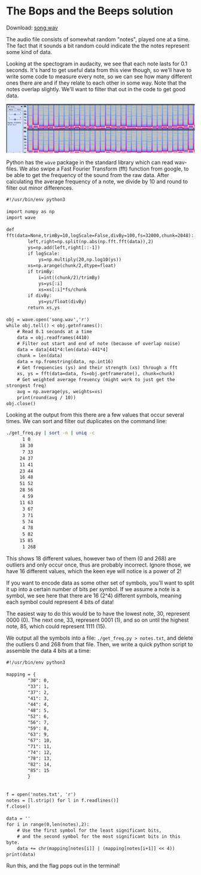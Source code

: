 # The Bops and the Beeps solution

Download: [song.wav](song.wav)

The audio file consists of somewhat random "notes", played one at a time.
The fact that it sounds a bit random could indicate the the notes represent some kind of data.

Looking at the spectogram in audacity, we see that each note lasts for 0.1 seconds. It's hard to get useful data from this view though, so we'll have to write some code to measure every note, so we can see how many different ones there are and if they relate to each other in some way. Note that the notes overlap slightly. We'll want to filter that out in the code to get good data.

![](spectrogram.png)


Python has the `wave` package in the standard library which can read wav-files. We also swipe a Fast Fourier Transform (fft) function from google, to be able to get the frequency of the sound from the raw data. After calculating the average frequency of a note, we divide by 10 and round to filter out minor differences.

```python3
#!/usr/bin/env python3

import numpy as np
import wave

def fft(data=None,trimBy=10,logScale=False,divBy=100,fs=32000,chunk=2048):
        left,right=np.split(np.abs(np.fft.fft(data)),2)
        ys=np.add(left,right[::-1])
        if logScale:
            ys=np.multiply(20,np.log10(ys))
        xs=np.arange(chunk/2,dtype=float)
        if trimBy:
            i=int((chunk/2)/trimBy)
            ys=ys[:i]
            xs=xs[:i]*fs/chunk
        if divBy:
            ys=ys/float(divBy)
        return xs,ys

obj = wave.open('song.wav','r')
while obj.tell() < obj.getnframes():
    # Read 0.1 seconds at a time
    data = obj.readframes(4410)
    # Filter out start and end of note (because of overlap noise)
    data = data[441*4:len(data)-441*4]
    chunk = len(data)
    data = np.fromstring(data, np.int16)
    # Get frequencies (ys) and their strength (xs) through a fft
    xs, ys = fft(data=data, fs=obj.getframerate(), chunk=chunk)
    # Get weighted average freuency (might work to just get the strongest freq)
    avg = np.average(ys, weights=xs)
    print(round(avg / 10))
obj.close()
```

Looking at the output from this there are a few values that occur several times. We can sort and filter out duplicates on the command line:

```bash
./get_freq.py | sort -n | uniq -c
      1 0
     18 30
      7 33
     24 37
     11 41
     23 44
     16 48
     51 52
     28 56
      4 59
     11 63
      3 67
      3 71
      5 74
      4 78
      5 82
     15 85
      1 268
```

This shows 18 different values, however two of them (0 and 268) are outliers and only occur once, thus are probably incorrect. Ignore those, we have 16 different values, which the keen eye will notice is a power of 2! 

If you want to encode data as some other set of symbols, you'll want to split it up into a certain number of bits per symbol. If we assume a note is a symbol, we see here that there are 16 (2^4) different symbols, meaning each symbol could represent 4 bits of data!

The easiest way to do this would be to have the lowest note, 30, represent 0000 (0).
The next one, 33, represent 0001 (1), and so on until the highest note, 85, which could represent 1111 (15).

We output all the symbols into a file: `./get_freq.py > notes.txt`, and delete the outliers 0 and 268 from that file. Then, we write a quick python script to assemble the data 4 bits at a time:

```python3
#!/usr/bin/env python3

mapping = {
        "30": 0,
        "33": 1,
        "37": 2,
        "41": 3,
        "44": 4,
        "48": 5,
        "52": 6,
        "56": 7,
        "59": 8,
        "63": 9,
        "67": 10,
        "71": 11,
        "74": 12,
        "78": 13,
        "82": 14,
        "85": 15
        }


f = open('notes.txt', 'r')
notes = [l.strip() for l in f.readlines()]
f.close()

data = ''
for i in range(0,len(notes),2):
    # Use the first symbol for the least significant bits,
    # and the second symbol for the most significant bits in this byte.
    data += chr(mapping[notes[i]] | (mapping[notes[i+1]] << 4))
print(data)
```

Run this, and the flag pops out in the terminal!
